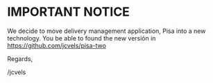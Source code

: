# IMPORTANT NOTICE
We decide to move  delivery management application, Pisa into a new technology. You be able to found the new versión in https://github.com/jcvels/pisa-two

Regards,

/jcvels
